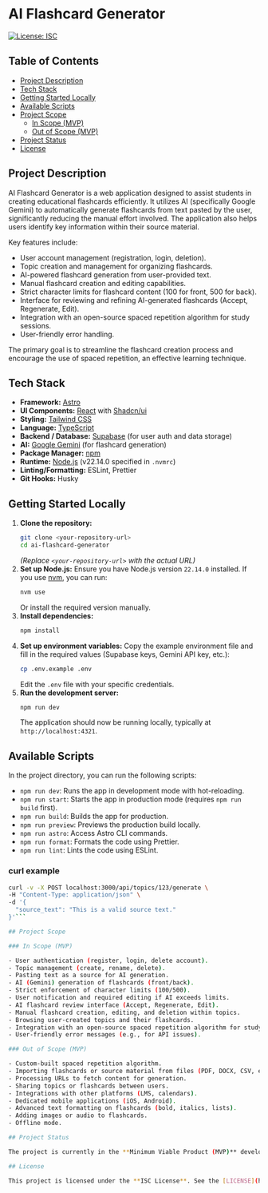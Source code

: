 # AI Flashcard Generator

[![License: ISC](https://img.shields.io/badge/License-ISC-blue.svg)](https://opensource.org/licenses/ISC)

## Table of Contents

- [Project Description](#project-description)
- [Tech Stack](#tech-stack)
- [Getting Started Locally](#getting-started-locally)
- [Available Scripts](#available-scripts)
- [Project Scope](#project-scope)
  - [In Scope (MVP)](#in-scope-mvp)
  - [Out of Scope (MVP)](#out-of-scope-mvp)
- [Project Status](#project-status)
- [License](#license)

## Project Description

AI Flashcard Generator is a web application designed to assist students in creating educational flashcards efficiently. It utilizes AI (specifically Google Gemini) to automatically generate flashcards from text pasted by the user, significantly reducing the manual effort involved. The application also helps users identify key information within their source material.

Key features include:
- User account management (registration, login, deletion).
- Topic creation and management for organizing flashcards.
- AI-powered flashcard generation from user-provided text.
- Manual flashcard creation and editing capabilities.
- Strict character limits for flashcard content (100 for front, 500 for back).
- Interface for reviewing and refining AI-generated flashcards (Accept, Regenerate, Edit).
- Integration with an open-source spaced repetition algorithm for study sessions.
- User-friendly error handling.

The primary goal is to streamline the flashcard creation process and encourage the use of spaced repetition, an effective learning technique.

## Tech Stack

- **Framework:** [Astro](https://astro.build/)
- **UI Components:** [React](https://react.dev/) with [Shadcn/ui](https://ui.shadcn.com/)
- **Styling:** [Tailwind CSS](https://tailwindcss.com/)
- **Language:** [TypeScript](https://www.typescriptlang.org/)
- **Backend / Database:** [Supabase](https://supabase.com/) (for user auth and data storage)
- **AI:** [Google Gemini](https://gemini.google.com/) (for flashcard generation)
- **Package Manager:** [npm](https://www.npmjs.com/)
- **Runtime:** [Node.js](https://nodejs.org/) (v22.14.0 specified in `.nvmrc`)
- **Linting/Formatting:** ESLint, Prettier
- **Git Hooks:** Husky

## Getting Started Locally

1.  **Clone the repository:**
    ```bash
    git clone <your-repository-url>
    cd ai-flashcard-generator
    ```
    *(Replace `<your-repository-url>` with the actual URL)*
2.  **Set up Node.js:**
    Ensure you have Node.js version `22.14.0` installed. If you use [nvm](https://github.com/nvm-sh/nvm), you can run:
    ```bash
    nvm use
    ```
    Or install the required version manually.
3.  **Install dependencies:**
    ```bash
    npm install
    ```
4.  **Set up environment variables:**
    Copy the example environment file and fill in the required values (Supabase keys, Gemini API key, etc.):
    ```bash
    cp .env.example .env
    ```
    Edit the `.env` file with your specific credentials.
5.  **Run the development server:**
    ```bash
    npm run dev
    ```
    The application should now be running locally, typically at `http://localhost:4321`.

## Available Scripts

In the project directory, you can run the following scripts:

- `npm run dev`: Runs the app in development mode with hot-reloading.
- `npm run start`: Starts the app in production mode (requires `npm run build` first).
- `npm run build`: Builds the app for production.
- `npm run preview`: Previews the production build locally.
- `npm run astro`: Access Astro CLI commands.
- `npm run format`: Formats the code using Prettier.
- `npm run lint`: Lints the code using ESLint.

### curl example
```bash
curl -v -X POST localhost:3000/api/topics/123/generate \
-H "Content-Type: application/json" \
-d '{
  "source_text": "This is a valid source text."
}'```

## Project Scope

### In Scope (MVP)

- User authentication (register, login, delete account).
- Topic management (create, rename, delete).
- Pasting text as a source for AI generation.
- AI (Gemini) generation of flashcards (front/back).
- Strict enforcement of character limits (100/500).
- User notification and required editing if AI exceeds limits.
- AI flashcard review interface (Accept, Regenerate, Edit).
- Manual flashcard creation, editing, and deletion within topics.
- Browsing user-created topics and their flashcards.
- Integration with an open-source spaced repetition algorithm for study sessions.
- User-friendly error messages (e.g., for API issues).

### Out of Scope (MVP)

- Custom-built spaced repetition algorithm.
- Importing flashcards or source material from files (PDF, DOCX, CSV, etc.).
- Processing URLs to fetch content for generation.
- Sharing topics or flashcards between users.
- Integrations with other platforms (LMS, calendars).
- Dedicated mobile applications (iOS, Android).
- Advanced text formatting on flashcards (bold, italics, lists).
- Adding images or audio to flashcards.
- Offline mode.

## Project Status

The project is currently in the **Minimum Viable Product (MVP)** development phase.

## License

This project is licensed under the **ISC License**. See the [LICENSE](https://opensource.org/licenses/ISC) file for details (Note: A separate LICENSE file is not present in the provided context, but `package.json` specifies ISC).
